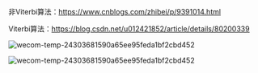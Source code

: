 

非Viterbi算法：https://www.cnblogs.com/zhibei/p/9391014.html

Viterbi算法：https://blog.csdn.net/u012421852/article/details/80200339

![wecom-temp-24303681590a65ee95feda1bf2cbd452](../typora-user-images/wecom-temp-24303681590a65ee95feda1bf2cbd452.png)





![wecom-temp-24303681590a65ee95feda1bf2cbd452](/Users/baopanpan/baopanpan17551012114.github.io/typoraDocs/typora-user-images/wecom-temp-24303681590a65ee95feda1bf2cbd452.png)